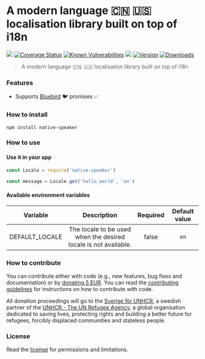 # A modern language :cn: :us: localisation library built on top of i18n

[![](https://github.com/hfreire/native-speaker/workflows/ci/badge.svg)](https://github.com/hfreire/native-speaker/actions?workflow=ci)
[![Coverage Status](https://coveralls.io/repos/github/hfreire/native-speaker/badge.svg?branch=master)](https://coveralls.io/github/hfreire/native-speaker?branch=master)
[![Known Vulnerabilities](https://snyk.io/test/github/hfreire/native-speaker/badge.svg)](https://snyk.io/test/github/hfreire/native-speaker)
[![](https://img.shields.io/github/release/hfreire/native-speaker.svg)](https://github.com/hfreire/native-speaker/releases)
[![Version](https://img.shields.io/npm/v/native-speaker.svg)](https://www.npmjs.com/package/native-speaker)
[![Downloads](https://img.shields.io/npm/dt/native-speaker.svg)](https://www.npmjs.com/package/native-speaker)

> A modern language :cn: :us: localisation library built on top of i18n

### Features
* Supports [Bluebird](https://github.com/petkaantonov/bluebird) :bird: promises :white_check_mark:

### How to install
```
npm install native-speaker
```

### How to use

#### Use it in your app
```javascript
const Locale = require('native-speaker')

const message = Locale.get('hello_world', 'en')
```

#### Available environment variables
Variable | Description | Required | Default value
:---:|:---:|:---:|:---:
DEFAULT_LOCALE | The locale to be used when the desired locale is not available. | false | `en`

### How to contribute
You can contribute either with code (e.g., new features, bug fixes and documentation) or by [donating 5 EUR](https://paypal.me/hfreire/5). You can read the [contributing guidelines](CONTRIBUTING.md) for instructions on how to contribute with code.

All donation proceedings will go to the [Sverige för UNHCR](https://sverigeforunhcr.se), a swedish partner of the [UNHCR - The UN Refugee Agency](http://www.unhcr.org), a global organisation dedicated to saving lives, protecting rights and building a better future for refugees, forcibly displaced communities and stateless people.

### License
Read the [license](./LICENSE.md) for permissions and limitations.
